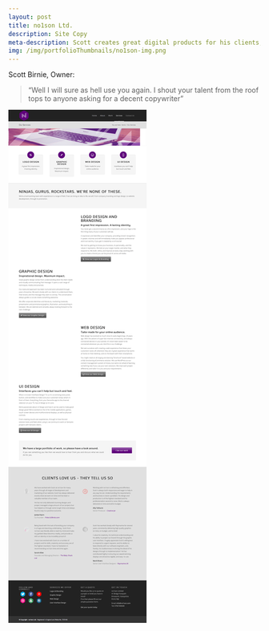 ```yaml
---
layout: post
title: no1son Ltd.
description: Site Copy
meta-description: Scott creates great digital products for his clients, so I worked with him to create copy and content to match.
img: /img/portfolioThumbnails/no1son-img.png
---
```


Scott Birnie, Owner:

>“Well I will sure as hell use you again. I shout your talent from the roof tops to anyone asking for a decent copywriter”

<img src="/img/no1son-Ltd.-Our-Services-Logo-design-Web-design-Graphic-Design-UI-Design.png">
 